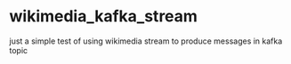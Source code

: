 # wikimedia_kafka_stream
just a simple test of using wikimedia stream to produce messages in kafka topic
